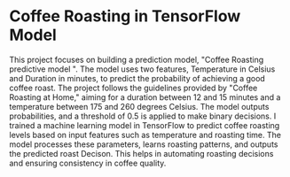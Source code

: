 # **Coffee Roasting in TensorFlow Model**
This project focuses on building a prediction model, "Coffee Roasting predictive model ". The model uses two features, Temperature in Celsius and Duration in minutes, to predict the probability of achieving a good coffee roast. The project follows the guidelines provided by "Coffee Roasting at Home," aiming for a duration between 12 and 15 minutes and a temperature between 175 and 260 degrees Celsius. The model outputs probabilities, and a threshold of 0.5 is applied to make binary decisions.
I trained a machine learning model in TensorFlow to predict coffee roasting levels based on input features such as temperature and roasting time. The model processes these parameters, learns roasting patterns, and outputs the predicted roast Decison. This helps in automating roasting decisions and ensuring consistency in coffee quality.
